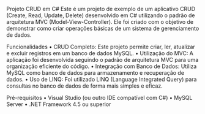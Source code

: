 Projeto CRUD em C#
Este é um projeto de exemplo de um aplicativo CRUD (Create, Read, Update, Delete) desenvolvido em C#
utilizando o padrão de arquitetura MVC (Model-View-Controller).
Ele foi criado com o objetivo de demonstrar como criar operações básicas de um sistema de gerenciamento de dados.

Funcionalidades
• CRUD Completo: Este projeto permite criar, ler, atualizar e excluir registros em um banco de dados MySQL.
• Utilização do MVC: A aplicação foi desenvolvida seguindo o padrão de arquitetura MVC para uma organização eficiente do código.
• Integração com Banco de Dados: Utiliza MySQL como banco de dados para armazenamento e recuperação de dados.
• Uso de LINQ: Foi utilizado LINQ (Language Integrated Query) para consultas no banco de dados de forma mais simples e eficaz.

Pré-requisitos
• Visual Studio (ou outro IDE compatível com C#)
• MySQL Server
• .NET Framework 4.5 ou superior
